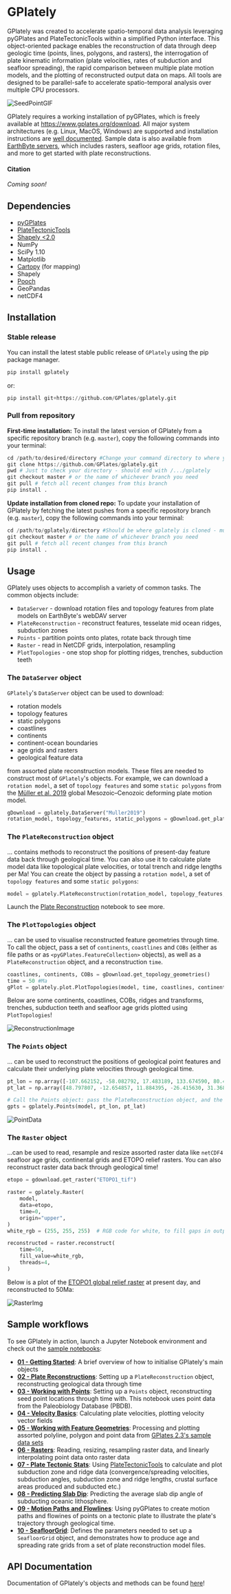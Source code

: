 # GPlately

GPlately was created to accelerate spatio-temporal data analysis leveraging pyGPlates and PlateTectonicTools within a simplified Python interface. This object-oriented package enables the reconstruction of data through deep geologic time (points, lines, polygons, and rasters), the interrogation of plate kinematic information (plate velocities, rates of subduction and seafloor spreading), the rapid comparison between multiple plate motion models, and the plotting of reconstructed output data on maps. All tools are designed to be parallel-safe to accelerate spatio-temporal analysis over multiple CPU processors.

![SeedPointGIF](https://raw.githubusercontent.com/GPlates/gplately/master/Notebooks/NotebookFiles/ReadMe_Files/muller19_seedpoints.gif)


GPlately requires a working installation of pyGPlates, which is freely
available at https://www.gplates.org/download.
All major system architectures (e.g. Linux, MacOS, Windows) are supported and installation instructions
are [well documented](https://www.gplates.org/docs/pygplates/pygplates_getting_started.html\#installation).
Sample data is also available from [EarthByte servers](https://www.earthbyte.org/category/resources/), which
includes rasters, seafloor age grids, rotation files, and more to get started with plate reconstructions.

#### Citation

_Coming soon!_

## Dependencies

- [pyGPlates](https://www.gplates.org/docs/pygplates/pygplates_getting_started.html#installation)
- [PlateTectonicTools](https://github.com/EarthByte/PlateTectonicTools)
- [Shapely <2.0](https://shapely.readthedocs.io/en/stable/project.html#installing-shapely)
- NumPy
- SciPy 1.10
- Matplotlib
- [Cartopy](https://scitools.org.uk/cartopy/docs/latest/index.html#getting-started) (for mapping)
- Shapely
- [Pooch](https://github.com/fatiando/pooch)
- GeoPandas
- netCDF4


## Installation

### Stable release
You can install the latest stable public release of `GPlately` using the pip package manager.

```python
pip install gplately
```
or:

```python
pip install git+https://github.com/GPlates/gplately.git 
```

### Pull from repository 

**First-time installation:** To install the latest version of GPlately from a specific repository branch (e.g. `master`), copy the following commands into your terminal:

```python
cd /path/to/desired/directory #Change your command directory to where you'd like to clone GPlately
git clone https://github.com/GPlates/gplately.git
pwd # Just to check your directory - should end with /.../gplately
git checkout master # or the name of whichever branch you need
git pull # fetch all recent changes from this branch
pip install .
```

**Update installation from cloned repo:** To update your installation of GPlately by fetching the latest pushes from a specific repository branch (e.g. `master`), copy the following commands into your terminal:

```python
cd /path/to/gplately/directory #Should be where gplately is cloned - must end in /.../gplately
git checkout master # or the name of whichever branch you need
git pull # fetch all recent changes from this branch
pip install .
```


## Usage

GPlately uses objects to accomplish a variety of common tasks. The common objects include:

- `DataServer` - download rotation files and topology features from plate models on EarthByte's webDAV server
- `PlateReconstruction` - reconstruct features, tesselate mid ocean ridges, subduction zones
- `Points` - partition points onto plates, rotate back through time
- `Raster` - read in NetCDF grids, interpolation, resampling
- `PlotTopologies` - one stop shop for plotting ridges, trenches, subduction teeth


### The `DataServer` object

`GPlately`'s `DataServer` object can be used to download:

- rotation models
- topology features
- static polygons
- coastlines
- continents
- continent-ocean boundaries
- age grids and rasters
- geological feature data

from assorted plate reconstruction models. These files are needed to construct most of `GPlately`'s objects. For example,
we can download a `rotation model`, a set of `topology features` and some `static polygons` from the [Müller et al. 2019](https://www.earthbyte.org/muller-et-al-2019-deforming-plate-reconstruction-and-seafloor-age-grids-tectonics/) 
global Mesozoic–Cenozoic deforming plate motion model. 

```python
gDownload = gplately.DataServer("Muller2019")
rotation_model, topology_features, static_polygons = gDownload.get_plate_reconstruction_files()
```

### The `PlateReconstruction` object

... contains methods to reconstruct the positions of present-day feature data back through geological time. You can also use
it to calculate plate model data like topological plate velocities, or total trench and ridge lengths per Ma! You can create
the object by passing a `rotation model`, a set of `topology features` and some `static polygons`: 

```python
model = gplately.PlateReconstruction(rotation_model, topology_features, static_polygons)
```
Launch the [Plate Reconstruction](https://github.com/GPlates/gplately/blob/master/Notebooks/02-PlateReconstructions.ipynb) notebook to see more.


### The `PlotTopologies` object

... can be used to visualise reconstructed feature geometries through time. To call the object, pass a set of `continents`, 
`coastlines` and `COBs` (either as file paths or as `<pyGPlates.FeatureCollection>` objects), as well as a `PlateReconstruction`
object, and a reconstruction `time`. 

```python
coastlines, continents, COBs = gDownload.get_topology_geometries()
time = 50 #Ma
gPlot = gplately.plot.PlotTopologies(model, time, coastlines, continents, COBs)
```
Below are some continents, coastlines, COBs, ridges and transforms, trenches, subduction teeth and
seafloor age grids plotted using `PlotTopologies`!

![ReconstructionImage](https://raw.githubusercontent.com/GPlates/gplately/master/Notebooks/NotebookFiles/ReadMe_Files/plot_topologies_img.png)

### The `Points` object

... can be used to reconstruct the positions of geological point features and calculate their underlying plate velocities 
through geological time. 

```python
pt_lon = np.array([-107.662152, -58.082792, 17.483189, 133.674590, 80.412876])
pt_lat = np.array([48.797807, -12.654857, 11.884395, -26.415630, 31.368509])

# Call the Points object: pass the PlateReconstruction object, and the latitudes and longitudes of the seed points!
gpts = gplately.Points(model, pt_lon, pt_lat)
```
![PointData](https://raw.githubusercontent.com/GPlates/gplately/master/Notebooks/NotebookFiles/ReadMe_Files/surface_hotspot_plumes.png)


### The `Raster` object

...can be used to read, resample and resize assorted raster data like `netCDF4` seafloor age grids, continental grids and ETOPO
relief rasters. You can also reconstruct raster data back through geological time!

```python
etopo = gdownload.get_raster("ETOPO1_tif")

raster = gplately.Raster(
    model,
    data=etopo,
    time=0,
    origin="upper",
)
white_rgb = (255, 255, 255)  # RGB code for white, to fill gaps in output

reconstructed = raster.reconstruct(
    time=50,
    fill_value=white_rgb,
    threads=4,
)
```

Below is a plot of the [ETOPO1 global relief raster](https://www.ncei.noaa.gov/products/etopo-global-relief-model) at present day, and reconstructed to 50Ma:

![RasterImg](https://raw.githubusercontent.com/GPlates/gplately/master/Notebooks/NotebookFiles/ReadMe_Files/etopo_reconstruction.png)


## Sample workflows

To see GPlately in action, launch a Jupyter Notebook environment and check out the [sample notebooks](./Notebooks):

- [__01 - Getting Started__](https://github.com/GPlates/gplately/blob/master/Notebooks/01-GettingStarted.ipynb): A brief overview of how to initialise GPlately's main objects
- [__02 - Plate Reconstructions__](https://github.com/GPlates/gplately/blob/master/Notebooks/02-PlateReconstructions.ipynb): Setting up a `PlateReconstruction` object, reconstructing geological data through time 
- [__03 - Working with Points__](https://github.com/GPlates/gplately/blob/master/Notebooks/03-WorkingWithPoints.ipynb): Setting up a `Points` object, reconstructing seed point locations through time with. This notebook uses point data from the Paleobiology Database (PBDB).
- [__04 - Velocity Basics__](https://github.com/GPlates/gplately/blob/master/Notebooks/04-VelocityBasics.ipynb): Calculating plate velocities, plotting velocity vector fields
- [__05 - Working with Feature Geometries__](https://github.com/GPlates/gplately/blob/master/Notebooks/05-WorkingWithFeatureGeometries.ipynb): Processing and plotting assorted polyline, polygon and point data from [GPlates 2.3's sample data sets](https://www.earthbyte.org/gplates-2-3-software-and-data-sets/)
- [__06 - Rasters__](https://github.com/GPlates/gplately/blob/master/Notebooks/06-Rasters.ipynb): Reading, resizing, resampling raster data, and linearly interpolating point data onto raster data
- [__07 - Plate Tectonic Stats__](https://github.com/GPlates/gplately/blob/master/Notebooks/07-WorkingWithPlateTectonicStats.ipynb): Using [PlateTectonicTools](https://github.com/EarthByte/PlateTectonicTools) to calculate and plot subduction zone and ridge data (convergence/spreading velocities, subduction angles, subduction zone and ridge lengths, crustal surface areas produced and subducted etc.) 
- [__08 - Predicting Slab Dip__](https://github.com/GPlates/gplately/blob/master/Notebooks/08-PredictingSlabDip.ipynb): Predicting the average slab dip angle of subducting oceanic lithosphere.
- [__09 - Motion Paths and Flowlines__](https://github.com/GPlates/gplately/blob/master/Notebooks/09-CreatingMotionPathsAndFlowlines.ipynb): Using pyGPlates to create motion paths and flowines of points on a tectonic plate to illustrate the plate's trajectory through geological time.
- [__10 - SeafloorGrid__](https://github.com/GPlates/gplately/blob/master/Notebooks/10-SeafloorGrids.ipynb): Defines the parameters needed to set up a `SeafloorGrid` object, and demonstrates how to produce age and spreading rate grids from a set of plate reconstruction model files.

## API Documentation

Documentation of GPlately's objects and methods can be found [here](https://gplates.github.io/gplately/)!
